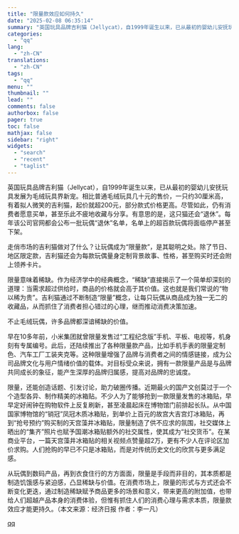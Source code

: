 ```yaml
---
title: "限量款效应如何持久"
date: "2025-02-08 06:35:14"
summary: "英国玩具品牌吉利猫（Jellycat），自1999年诞生以来，已从最初的婴幼儿安抚玩具发展为毛绒..."
categories:
  - "qq"
lang:
  - "zh-CN"
translations:
  - "zh-CN"
tags:
  - "qq"
menu: ""
thumbnail: ""
lead: ""
comments: false
authorbox: false
pager: true
toc: false
mathjax: false
sidebar: "right"
widgets:
  - "search"
  - "recent"
  - "taglist"
---
```


英国玩具品牌吉利猫（Jellycat），自1999年诞生以来，已从最初的婴幼儿安抚玩具发展为毛绒玩具界新宠。相比普通毛绒玩具几十元的售价，一只约30厘米高，有着拟人微笑的吉利猫，起价就超200元，部分款式价格更高。尽管如此，仍有消费者愿意买单，甚至乐此不疲地收藏与分享。有意思的是，这只猫还会“退休”。每年该公司官网都会公布一批玩偶“退休”名单，名单上的超百款玩偶将面临停产甚至下架。

走俏市场的吉利猫做对了什么？让玩偶成为“限量款”，是其聪明之处。除了节日、地区限定款，吉利猫还会为每款玩偶量身定制背景故事、性格，甚至购买时还会附上领养卡片。

限量意味着稀缺。作为经济学中的经典概念，“稀缺”直接揭示了一个简单却深刻的道理：当需求超过供给时，商品的价格就会高于其价值。这也就是我们常说的“物以稀为贵”。吉利猫通过不断制造“限量”概念，让每只玩偶从商品成为独一无二的收藏品，从而抓住了消费者担心错过的心理，继而推动消费决策加速。

不止毛绒玩偶，许多品牌都深谙稀缺的价值。

早在10多年前，小米集团就曾限量发售过“工程纪念版”手机、平板、电视等，机身刻有专属编号。此后，还陆续推出了各种限量款产品，比如手机手表的限量定制色、汽车工厂工装夹克等。这种限量增强了品牌与消费者之间的情感链接，成为公司品牌文化与用户情绪价值的载体。对目标受众来说，拥有一款限量产品是与品牌共同成长的象征，能产生深厚的品牌归属感，提高对品牌的忠诚度。

限量，还能创造话题、引发讨论，助力破圈传播。近期最火的国产文创莫过于一个个造型各异、制作精美的冰箱贴。不少人为了能够抢到一款限量发售的冰箱贴，早早定好闹钟在购物软件上反复刷新，甚至凌晨起床在博物馆门前排起长队。从中国国家博物馆的“销冠”凤冠木质冰箱贴，到单价上百元的故宫大吉宫灯冰箱贴，再到“抢号预约”购买制的天宫藻井冰箱贴，限量制造了供不应求的氛围，社交媒体上晒出的“集齐”照片也赋予国潮冰箱贴额外的社交属性，使其成为“社交货币”。在某商业平台，一篇天宫藻井冰箱贴的相关视频点赞量超2万，更有不少人在评论区加价求购。人们抢购的早已不只是冰箱贴，而是对传统历史文化的欣赏与更多满足感。

从玩偶到数码产品，再到衣食住行的方方面面，限量是手段而非目的，其本质都是制造饥饿感与紧迫感，凸显稀缺与价值。在消费市场上，限量的形式与方式还会不断变化更迭，通过制造稀缺赋予商品更多的场景和意义，带来更高的附加值，也带给人们超越产品本身的消费体验，但惟有抓住人们的消费心理与需求本质，限量款效应才能更持久。（本文来源：经济日报 作者：李一凡）

[qq](https://new.qq.com/rain/a/20250208A0148U00)

